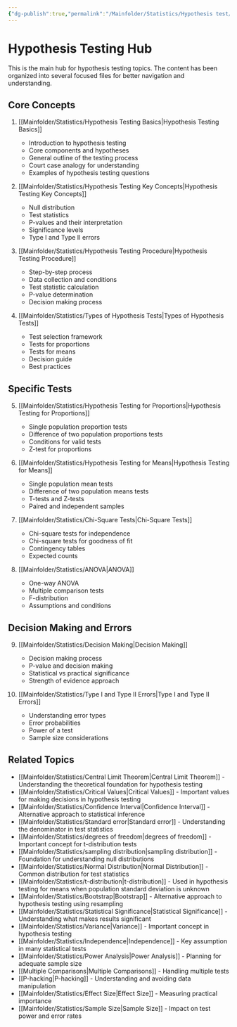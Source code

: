 ```yaml
---
{"dg-publish":true,"permalink":"/Mainfolder/Statistics/Hypothesis test/"}
---
```



# Hypothesis Testing Hub

This is the main hub for hypothesis testing topics. The content has been organized into several focused files for better navigation and understanding.

## Core Concepts

1. [[Mainfolder/Statistics/Hypothesis Testing Basics\|Hypothesis Testing Basics]]
   * Introduction to hypothesis testing
   * Core components and hypotheses
   * General outline of the testing process
   * Court case analogy for understanding
   * Examples of hypothesis testing questions

2. [[Mainfolder/Statistics/Hypothesis Testing Key Concepts\|Hypothesis Testing Key Concepts]]
   * Null distribution
   * Test statistics
   * P-values and their interpretation
   * Significance levels
   * Type I and Type II errors

3. [[Mainfolder/Statistics/Hypothesis Testing Procedure\|Hypothesis Testing Procedure]]
   * Step-by-step process
   * Data collection and conditions
   * Test statistic calculation
   * P-value determination
   * Decision making process

4. [[Mainfolder/Statistics/Types of Hypothesis Tests\|Types of Hypothesis Tests]]
   * Test selection framework
   * Tests for proportions
   * Tests for means
   * Decision guide
   * Best practices

## Specific Tests

5. [[Mainfolder/Statistics/Hypothesis Testing for Proportions\|Hypothesis Testing for Proportions]]
   * Single population proportion tests
   * Difference of two population proportions tests
   * Conditions for valid tests
   * Z-test for proportions

6. [[Mainfolder/Statistics/Hypothesis Testing for Means\|Hypothesis Testing for Means]]
   * Single population mean tests
   * Difference of two population means tests
   * T-tests and Z-tests
   * Paired and independent samples

7. [[Mainfolder/Statistics/Chi-Square Tests\|Chi-Square Tests]]
   * Chi-square tests for independence
   * Chi-square tests for goodness of fit
   * Contingency tables
   * Expected counts

8. [[Mainfolder/Statistics/ANOVA\|ANOVA]]
   * One-way ANOVA
   * Multiple comparison tests
   * F-distribution
   * Assumptions and conditions

## Decision Making and Errors

9. [[Mainfolder/Statistics/Decision Making\|Decision Making]]
   * Decision making process
   * P-value and decision making
   * Statistical vs practical significance
   * Strength of evidence approach

10. [[Mainfolder/Statistics/Type I and Type II Errors\|Type I and Type II Errors]]
    * Understanding error types
    * Error probabilities
    * Power of a test
    * Sample size considerations

## Related Topics
* [[Mainfolder/Statistics/Central Limit Theorem\|Central Limit Theorem]] - Understanding the theoretical foundation for hypothesis testing
* [[Mainfolder/Statistics/Critical Values\|Critical Values]] - Important values for making decisions in hypothesis testing
* [[Mainfolder/Statistics/Confidence Interval\|Confidence Interval]] - Alternative approach to statistical inference
* [[Mainfolder/Statistics/Standard error\|Standard error]] - Understanding the denominator in test statistics
* [[Mainfolder/Statistics/degrees of freedom\|degrees of freedom]] - Important concept for t-distribution tests
* [[Mainfolder/Statistics/sampling distribution\|sampling distribution]] - Foundation for understanding null distributions
* [[Mainfolder/Statistics/Normal Distribution\|Normal Distribution]] - Common distribution for test statistics
* [[Mainfolder/Statistics/t-distribution\|t-distribution]] - Used in hypothesis testing for means when population standard deviation is unknown
* [[Mainfolder/Statistics/Bootstrap\|Bootstrap]] - Alternative approach to hypothesis testing using resampling
* [[Mainfolder/Statistics/Statistical Significance\|Statistical Significance]] - Understanding what makes results significant
* [[Mainfolder/Statistics/Variance\|Variance]] - Important concept in hypothesis testing
* [[Mainfolder/Statistics/Independence\|Independence]] - Key assumption in many statistical tests
* [[Mainfolder/Statistics/Power Analysis\|Power Analysis]] - Planning for adequate sample size
* [[Multiple Comparisons\|Multiple Comparisons]] - Handling multiple tests
* [[P-hacking\|P-hacking]] - Understanding and avoiding data manipulation
* [[Mainfolder/Statistics/Effect Size\|Effect Size]] - Measuring practical importance
* [[Mainfolder/Statistics/Sample Size\|Sample Size]] - Impact on test power and error rates
